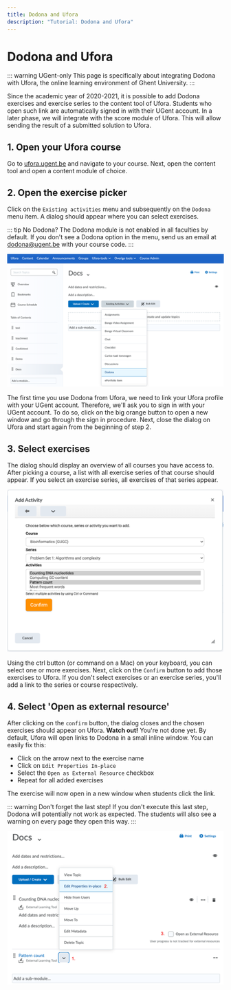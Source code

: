 ```yaml
---
title: Dodona and Ufora
description: "Tutorial: Dodona and Ufora"
---
```


# Dodona and Ufora

::: warning UGent-only
This page is specifically about integrating Dodona with Ufora, the online learning environment of Ghent University.
:::

Since the academic year of 2020-2021, it is possible to add Dodona exercises and exercise series to the content tool of Ufora. Students who open such link are automatically signed in with their UGent account. In a later phase, we will integrate with the score module of Ufora. This will allow sending the result of a submitted solution to Ufora.

## 1. Open your Ufora course

Go to [ufora.ugent.be](https://ufora.ugent.be) and navigate to your course. Next, open the content tool and open a content module of choice.

## 2. Open the exercise picker

Click on the `Existing activities` menu and subsequently on the `Dodona` menu item. A dialog should appear where you can select exercises.


::: tip No Dodona?
The Dodona module is not enabled in all faculties by default. If you don't see a Dodona option in the menu, send us an email at dodona@ugent.be with your course code.
:::

![add content](./add-content.png)

The first time you use Dodona from Ufora, we need to link your Ufora profile with your UGent account. Therefore, we'll ask you to sign in with your UGent account. To do so, click on the big orange button to open a new window and go through the sign in procedure. Next, close the dialog on Ufora and start again from the beginning of step 2.

## 3. Select exercises

The dialog should display an overview of all courses you have access to. After picking a course, a list with all exercise series of that course should appear. If you select an exercise series, all exercises of that series appear.

![select activity](./select-activity.png)

Using the ctrl button (or command on a Mac) on your keyboard, you can select one or more exercises. Next, click on the `Confirm` button to add those exercises to Ufora. If you don't select exercises or an exercise series, you'll add a link to the series or course respectively.

## 4. Select 'Open as external resource'

After clicking on the `confirm` button, the dialog closes and the chosen exercises should appear on Ufora. **Watch out!** You're not done yet. By default, Ufora will open links to Dodona in a small inline window. You can easily fix this:
- Click on the arrow next to the exercise name
- Click on `Edit Properties In-place`
- Select the `Open as External Resource` checkbox
- Repeat for all added exercises

The exercise will now open in a new window when students click the link.

::: warning Don't forget the last step!
If you don't execute this last step, Dodona will potentially not work as expected. The students will also see a warning on every page they open this way.
:::

![externe-bron](./external-source.png)
